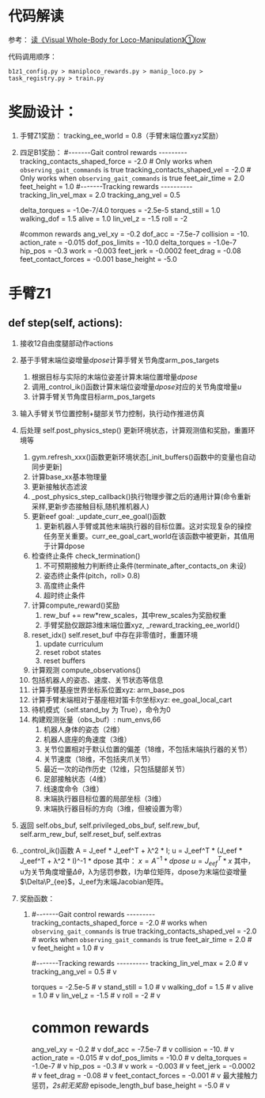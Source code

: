 # 代码解读
参考：
[读《Visual Whole-Body for Loco-Manipulation》①low](https://blog.csdn.net/weixin_40459958/article/details/141609348)

代码调用顺序：
```
b1z1_config.py > maniploco_rewards.py > manip_loco.py > task_registry.py > train.py
```
# 奖励设计：
1. 手臂Z1奖励：
   tracking_ee_world = 0.8（手臂末端位置xyz奖励）
2. 四足B1奖励：
   #-------Gait control rewards ---------
    tracking_contacts_shaped_force = -2.0 # Only works when `observing_gait_commands` is true
    tracking_contacts_shaped_vel = -2.0 # Only works when `observing_gait_commands` is true
    feet_air_time = 2.0
    feet_height = 1.0
    #-------Tracking rewards ----------
    tracking_lin_vel_max = 2.0 
    tracking_ang_vel = 0.5

    delta_torques = -1.0e-7/4.0
    torques = -2.5e-5 
    stand_still = 1.0 
    walking_dof = 1.5
    alive = 1.0
    lin_vel_z = -1.5
    roll = -2

    #common rewards
    ang_vel_xy = -0.2 
    dof_acc = -7.5e-7 
    collision = -10.
    action_rate = -0.015
    dof_pos_limits = -10.0
    delta_torques = -1.0e-7
    hip_pos = -0.3
    work = -0.003
    feet_jerk = -0.0002
    feet_drag = -0.08
    feet_contact_forces = -0.001
    base_height = -5.0


# 手臂Z1
## def step(self, actions):
1. 接收12自由度腿部动作actions
2. 基于手臂末端位姿增量$dpose$计算手臂关节角度arm_pos_targets
   1. 根据目标与实际的末端位姿差计算末端位置增量$dpose$
   2. 调用_control_ik()函数计算末端位姿增量$dpose$对应的关节角度增量$u$
   3. 计算手臂关节角度目标arm_pos_targets
3. 输入手臂关节位置控制+腿部关节力控制，执行动作推进仿真
4. 后处理 self.post_physics_step() 更新环境状态，计算观测值和奖励，重置环境等
   1. gym.refresh_xxx()函数更新环境状态[_init_buffers()函数中的变量也自动同步更新]
   2. 计算base_xx基本物理量
   3. 更新接触状态滤波
   4. _post_physics_step_callback()执行物理步骤之后的通用计算(命令重新采样,更新步态接触目标,随机推机器人)
   5. 更新eef goal: _update_curr_ee_goal()函数
      1. 更新机器人手臂或其他末端执行器的目标位置。这对实现复杂的操控任务至关重要。curr_ee_goal_cart_world在该函数中被更新，其值用于计算dpose
   6. 检查终止条件 check_termination()
      1. 不可预期接触力判断终止条件(terminate_after_contacts_on 未设)
      2. 姿态终止条件(pitch，roll> 0.8)
      3. 高度终止条件
      4. 超时终止条件
   7. 计算compute_reward()奖励
      1. rew_buf += rew*rew_scales，其中rew_scales为奖励权重
      2. 手臂奖励仅跟踪3维末端位置xyz, _reward_tracking_ee_world()
   8. reset_idx() self.reset_buf 中存在非零值时，重置环境
      1. update curriculum
      2. reset robot states
      3. reset buffers
   9.  计算观测 compute_observations()
      1. 包括机器人的姿态、速度、关节状态等信息
      2. 计算手臂基座世界坐标系位置xyz: arm_base_pos
      3. 计算手臂末端相对于基座相对笛卡尔坐标xyz: ee_goal_local_cart
      4. 待机模式（self.stand_by 为 True），命令为0
      5. 构建观测张量（obs_buf）: num_envs,66
         1. 机器人身体的姿态（2维）
         2. 机器人底座的角速度（3维）
         3. 关节位置相对于默认位置的偏差（18维，不包括末端执行器的关节）
         4. 关节速度（18维，不包括夹爪关节）
         5. 最近一次的动作历史（12维，只包括腿部关节）
         6. 足部接触状态（4维）
         7. 线速度命令（3维）
         8. 末端执行器目标位置的局部坐标（3维）
         9. 末端执行器目标的方向（3维，但被设置为零）
5. 返回 self.obs_buf, self.privileged_obs_buf, self.rew_buf, self.arm_rew_buf, self.reset_buf, self.extras



1. _control_ik()函数
A = J_eef * J_eef^T + λ^2 * I;
u = J_eef^T * (J_eef * J_eef^T + λ^2 * I)^-1 * dpose
其中：
$x = A^{-1} * dpose$
$u = J_{eef}^T* x$
其中，u为关节角度增量$\Delta\theta$，λ为惩罚参数，I为单位矩阵，dpose为末端位姿增量$\Delta\P_{ee}$，J_eef为末端Jacobian矩阵。

2. 奖励函数：
   1. #-------Gait control rewards ---------
      tracking_contacts_shaped_force = -2.0 # works when `observing_gait_commands` is true
      tracking_contacts_shaped_vel = -2.0 # works when `observing_gait_commands` is true
      feet_air_time = 2.0     # v
      feet_height = 1.0       # v

      #-------Tracking rewards ----------
      tracking_lin_vel_max = 2.0 # v
      tracking_ang_vel = 0.5  # v

      torques = -2.5e-5   # v
      stand_still = 1.0   # v
      walking_dof = 1.5   # v
      alive = 1.0         # v
      lin_vel_z = -1.5    # v
      roll = -2           # v

      # common rewards
      ang_vel_xy = -0.2       # v
      dof_acc = -7.5e-7       # v
      collision = -10.        # v
      action_rate = -0.015    # v
      dof_pos_limits = -10.0  # v
      delta_torques = -1.0e-7 # v
      hip_pos = -0.3          # v
      work = -0.003           # v
      feet_jerk = -0.0002             # v
      feet_drag = -0.08               # v
      feet_contact_forces = -0.001    # v 最大接触力惩罚，*2s前无奖励* episode_length_buf
      base_height = -5.0          # v
